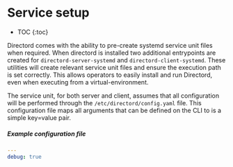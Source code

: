 # Service setup

* TOC
{:toc}

Directord comes with the ability to pre-create systemd service unit files when
required. When directord is installed two additional entrypoints are created for
`directord-server-systemd` and `directord-client-systemd`. These utilities will
create relevant service unit files and ensure the execution path is set
correctly. This allows operators to easily install and run Directord, even when
executing from a virtual-environment.

The service unit, for both server and client, assumes that all configuration
will be performed through the `/etc/directord/config.yaml` file. This
configuration file maps all arguments that can be defined on the CLI to is a
simple key=value pair.

##### Example configuration file

``` yaml
---
debug: true
```
